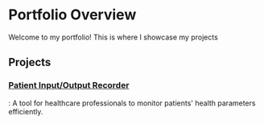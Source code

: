 # Portfolio Overview

Welcome to my portfolio! This is where I showcase my projects

## Projects

### [Patient Input/Output Recorder](./patient-input-output-recorder.md)

:   A tool for healthcare professionals to monitor patients' health parameters efficiently.
